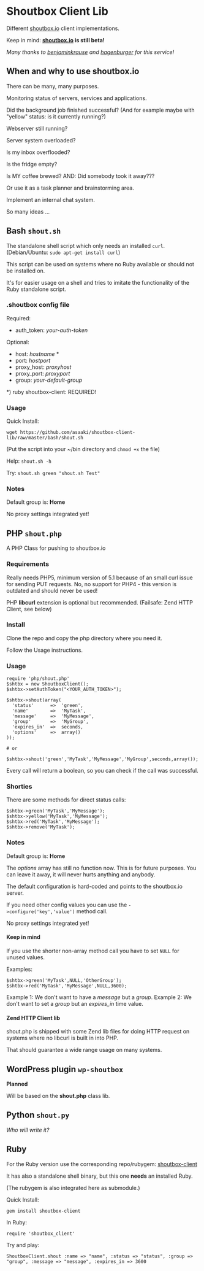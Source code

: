 # Shoutbox Client Lib

Different [shoutbox.io](http://shoutbox.io) client implementations.

Keep in mind: **[shoutbox.io](http://shoutbox.io) is still beta!**

*Many thanks to [benjaminkrause](https://github.com/benjaminkrause) and [hagenburger](https://github.com/hagenburger) for this service!*

## When and why to use shoutbox.io

There can be many, many purposes.

Monitoring status of servers, services and applications.

Did the background job finished successful?
(And for example maybe with "yellow" status: is it currently running?)

Webserver still running?

Server system overloaded?

Is my inbox overflooded?

Is the fridge empty?

Is MY coffee brewed? AND: Did somebody took it away???

Or use it as a task planner and brainstorming area.

Implement an internal chat system.

So many ideas ...

## Bash `shout.sh`

The standalone shell script which only needs an installed `curl`.
(Debian/Ubuntu: `sudo apt-get install curl`)

This script can be used on systems where no Ruby available or should not be installed on.

It's for easier usage on a shell and tries to imitate the functionality of the Ruby standalone script.

### .shoutbox config file

Required:

* auth_token: _your-auth-token_

Optional:

* host: _hostname_ * 
* port: _hostport_
* proxy_host: _proxyhost_
* proxy_port: _proxyport_
* group: _your-default-group_

\*) ruby shoutbox-client: REQUIRED!

### Usage

Quick Install:

    wget https://github.com/asaaki/shoutbox-client-lib/raw/master/bash/shout.sh

(Put the script into your ~/bin directory and `chmod +x` the file)

Help: `shout.sh -h`

Try: `shout.sh green "shout.sh Test"`

### Notes

Default group is: **Home**

No proxy settings integrated yet!

## PHP `shout.php`

A PHP Class for pushing to shoutbox.io

### Requirements

Really needs PHP5, minimum version of 5.1 because of an small curl issue for sending PUT requests.
No, no support for PHP4 - this version is outdated and should never be used!

PHP **libcurl** extension is optional but recommended. (Failsafe: Zend HTTP Client, see below)

### Install

Clone the repo and copy the php directory where you need it.

Follow the Usage instructions.

### Usage

    require 'php/shout.php'
    $shtbx = new ShoutboxClient();
    $shtbx->setAuthToken("<YOUR_AUTH_TOKEN>");
    
    $shtbx->shout(array(
      'status'      =>  'green',
      'name'        =>  'MyTask',
      'message'     =>  'MyMessage',
      'group'       =>  'MyGroup',
      'expires_in'  =>  seconds,
      'options'     =>  array()
    ));
    
    # or
    
    $shtbx->shout('green','MyTask','MyMessage','MyGroup',seconds,array());

Every call will return a boolean, so you can check if the call was successful.

### Shorties

There are some methods for direct status calls:

    $shtbx->green('MyTask','MyMessage');
    $shtbx->yellow('MyTask','MyMessage');
    $shtbx->red('MyTask','MyMessage');
    $shtbx->remove('MyTask');

### Notes

Default group is: **Home**

The *options* array has still no function now. This is for future purposes.
You can leave it away, it will never hurts anything and anybody.

The default configuration is hard-coded and points to the shoutbox.io server.

If you need other config values you can use the `->configure('key','value')` method call.

No proxy settings integrated yet!

#### Keep in mind

If you use the shorter non-array method call you have to set `NULL` for unused values.

Examples:

    $shtbx->green('MyTask',NULL,'OtherGroup');
    $shtbx->red('MyTask','MyMessage',NULL,3600);

Example 1: We don't want to have a *message* but a *group*.
Example 2: We don't want to set a *group* but an *expires_in* time value.

#### Zend HTTP Client lib

shout.php is shipped with some Zend lib files for doing HTTP request on systems where no libcurl is built in into PHP.

That should guarantee a wide range usage on many systems.

## WordPress plugin `wp-shoutbox`

**Planned**

Will be based on the **shout.php** class lib.

## Python `shout.py`

*Who will write it?*

## Ruby

For the Ruby version use the corresponding repo/rubygem: [shoutbox-client](https://github.com/benjaminkrause/shoutbox-client)

It has also a standalone shell binary, but this one __needs__ an installed Ruby.

(The rubygem is also integrated here as submodule.)

Quick Install:

    gem install shoutbox-client

In Ruby:

    require 'shoutbox_client'

Try and play:

    ShoutboxClient.shout :name => "name", :status => "status", :group => "group", :message => "message", :expires_in => 3600
